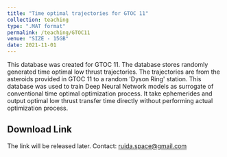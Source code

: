 ```yaml
---
title: "Time optimal trajectories for GTOC 11"
collection: teaching
type: ".MAT format"
permalink: /teaching/GTOC11
venue: "SIZE - 15GB"
date: 2021-11-01
---
```


This database was created for GTOC 11. The database stores randomly generated time optimal low thrust trajectories. The trajectories are from the asteroids provided in GTOC 11 to a random 'Dyson Ring' station. This database was used to train Deep Neural Network models as surrogate of conventional time optimal optimization process. It take ephemerides and output optimal low thrust transfer time directly without performing actual optimization process.

## Download Link
The link will be released later. Contact: ruida.space@gmail.com

